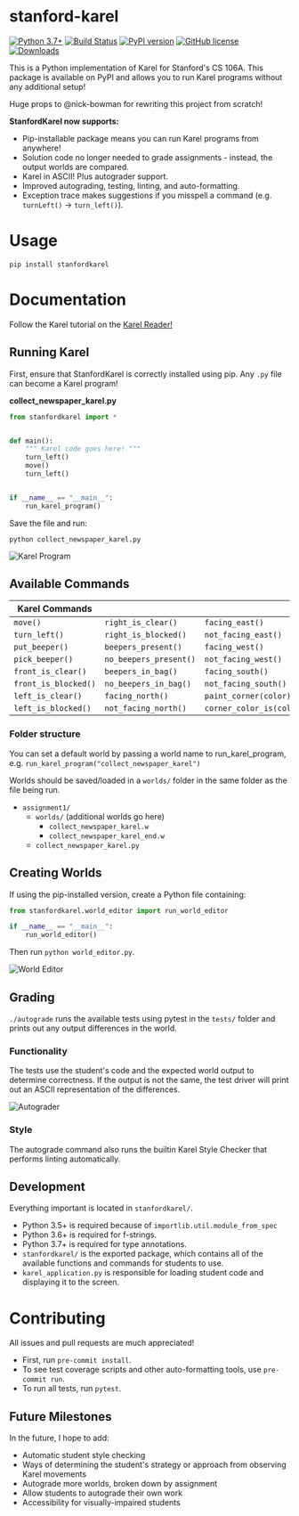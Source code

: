 # stanford-karel

[![Python 3.7+](https://img.shields.io/badge/python-3.7+-blue.svg)](https://www.python.org/downloads/release/python-370/)
[![Build Status](https://github.com/TylerYep/stanfordkarel/actions/workflows/test.yml/badge.svg)](https://github.com/TylerYep/stanfordkarel/actions/workflows/test.yml)
[![PyPI version](https://badge.fury.io/py/stanfordkarel.svg)](https://badge.fury.io/py/stanfordkarel)
[![GitHub license](https://img.shields.io/github/license/TylerYep/stanfordkarel)](https://github.com/TylerYep/stanfordkarel/blob/main/LICENSE)
[![Downloads](https://pepy.tech/badge/stanfordkarel)](https://pepy.tech/project/stanfordkarel)

This is a Python implementation of Karel for Stanford's CS 106A. This package is available on PyPI and allows you to run Karel programs without any additional setup!

Huge props to @nick-bowman for rewriting this project from scratch!

**StanfordKarel now supports:**

- Pip-installable package means you can run Karel programs from anywhere!
- Solution code no longer needed to grade assignments - instead, the output worlds are compared.
- Karel in ASCII! Plus autograder support.
- Improved autograding, testing, linting, and auto-formatting.
- Exception trace makes suggestions if you misspell a command (e.g. `turnLeft()` -> `turn_left()`).

# Usage

`pip install stanfordkarel`

# Documentation

Follow the Karel tutorial on the
[Karel Reader!](https://compedu.stanford.edu/karel-reader/docs/python/en/intro.html)

## Running Karel

First, ensure that StanfordKarel is correctly installed using pip.
Any `.py` file can become a Karel program!

**collect_newspaper_karel.py**

```python
from stanfordkarel import *


def main():
    """ Karel code goes here! """
    turn_left()
    move()
    turn_left()


if __name__ == "__main__":
    run_karel_program()
```

Save the file and run:

```
python collect_newspaper_karel.py
```

![Karel Program](images/karel_program.png)

## Available Commands

| Karel Commands       |                        |                          |
| -------------------- | ---------------------- | ------------------------ |
| `move()`             | `right_is_clear()`     | `facing_east()`          |
| `turn_left()`        | `right_is_blocked()`   | `not_facing_east()`      |
| `put_beeper()`       | `beepers_present()`    | `facing_west()`          |
| `pick_beeper()`      | `no_beepers_present()` | `not_facing_west()`      |
| `front_is_clear()`   | `beepers_in_bag()`     | `facing_south()`         |
| `front_is_blocked()` | `no_beepers_in_bag()`  | `not_facing_south()`     |
| `left_is_clear()`    | `facing_north()`       | `paint_corner(color)`    |
| `left_is_blocked()`  | `not_facing_north()`   | `corner_color_is(color)` |

### Folder structure

You can set a default world by passing a world name to run_karel_program,
e.g. `run_karel_program("collect_newspaper_karel")`

Worlds should be saved/loaded in a `worlds/` folder in the same folder as the file being run.

- `assignment1/`
  - `worlds/` (additional worlds go here)
    - `collect_newspaper_karel.w`
    - `collect_newspaper_karel_end.w`
  - `collect_newspaper_karel.py`

## Creating Worlds

If using the pip-installed version, create a Python file containing:

```python
from stanfordkarel.world_editor import run_world_editor

if __name__ == "__main__":
    run_world_editor()
```

Then run `python world_editor.py`.

![World Editor](images/world_editor.png)

## Grading

`./autograde` runs the available tests using pytest in the `tests/` folder and prints out any output differences in the world.

### Functionality

The tests use the student's code and the expected world output to determine correctness. If the output is not the same, the test driver will print out an ASCII representation of the differences.

![Autograder](images/autograder.png)

### Style

The autograde command also runs the builtin Karel Style Checker that performs linting automatically.

## Development

Everything important is located in `stanfordkarel/`.

- Python 3.5+ is required because of `importlib.util.module_from_spec`
- Python 3.6+ is required for f-strings.
- Python 3.7+ is required for type annotations.
- `stanfordkarel/` is the exported package, which contains all of the available functions and commands for students to use.
- `karel_application.py` is responsible for loading student code and displaying it to the screen.

# Contributing

All issues and pull requests are much appreciated!

- First, run `pre-commit install`.
- To see test coverage scripts and other auto-formatting tools, use `pre-commit run`.
- To run all tests, run `pytest`.

## Future Milestones

In the future, I hope to add:

- Automatic student style checking
- Ways of determining the student's strategy or approach from observing Karel movements
- Autograde more worlds, broken down by assignment
- Allow students to autograde their own work
- Accessibility for visually-impaired students
